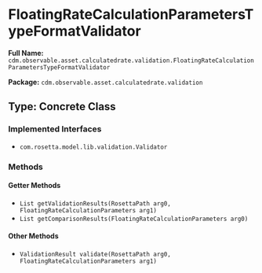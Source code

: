 # FloatingRateCalculationParametersTypeFormatValidator

**Full Name:** `cdm.observable.asset.calculatedrate.validation.FloatingRateCalculationParametersTypeFormatValidator`

**Package:** `cdm.observable.asset.calculatedrate.validation`

## Type: Concrete Class

### Implemented Interfaces

- `com.rosetta.model.lib.validation.Validator`

### Methods

#### Getter Methods

- `List getValidationResults(RosettaPath arg0, FloatingRateCalculationParameters arg1)`
- `List getComparisonResults(FloatingRateCalculationParameters arg0)`

#### Other Methods

- `ValidationResult validate(RosettaPath arg0, FloatingRateCalculationParameters arg1)`

